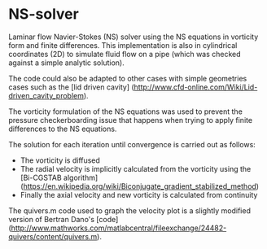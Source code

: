 # NS-solver
Laminar flow Navier-Stokes (NS) solver using the NS equations in vorticity form and finite differences.
This implementation is also in cylindrical coordinates (2D) to simulate fluid flow on a pipe 
(which was checked against a simple analytic solution).

The code could also be adapted to other cases with simple geometries cases such as the [lid driven cavity]
(http://www.cfd-online.com/Wiki/Lid-driven_cavity_problem).

The vorticity formulation of the NS equations was used to prevent the pressure checkerboarding issue that happens
when trying to apply finite differences to the NS equations.

The solution for each iteration until convergence is carried out as follows:
* The vorticity is diffused
* The radial velocity is implicitly calculated from the vorticity using the [Bi-CGSTAB algorithm]
(https://en.wikipedia.org/wiki/Biconjugate_gradient_stabilized_method)
* Finally the axial velocity and new vorticity is calculated from continuity

The quivers.m code used to graph the velocity plot is a slightly modified version of Bertran Dano's [code] (http://www.mathworks.com/matlabcentral/fileexchange/24482-quivers/content/quivers.m).

